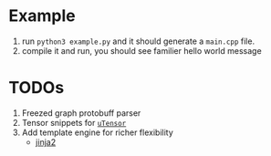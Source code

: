 # Example

1. run `python3 example.py` and it should generate a `main.cpp` file.
2. compile it and run, you should see familier hello world message

# TODOs
1. Freezed graph protobuff parser
2. Tensor snippets for [`uTensor`](https://github.com/neil-tan/uTensor)
3. Add template engine for richer flexibility
    - [jinja2](http://jinja.pocoo.org)